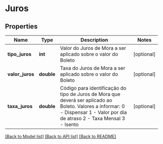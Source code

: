 # Juros

## Properties
Name | Type | Description | Notes
------------ | ------------- | ------------- | -------------
**tipo_juros** | **int** | Valor do Juros de Mora a ser aplicado sobre o valor do Boleto | [optional] 
**valor_juros** | **double** | Taxa do Juros de Mora a ser aplicado sobre o valor do Boleto | [optional] 
**taxa_juros** | **double** | Código para identificação do tipo de Juros de Mora que deverá ser aplicado ao Boleto. Valores a informar: 0 - Dispensar 1 - Valor por dia de atraso 2 - Taxa Mensal 3 - Isento | [optional] 

[[Back to Model list]](../../README.md#documentation-for-models) [[Back to API list]](../../README.md#documentation-for-api-endpoints) [[Back to README]](../../README.md)

